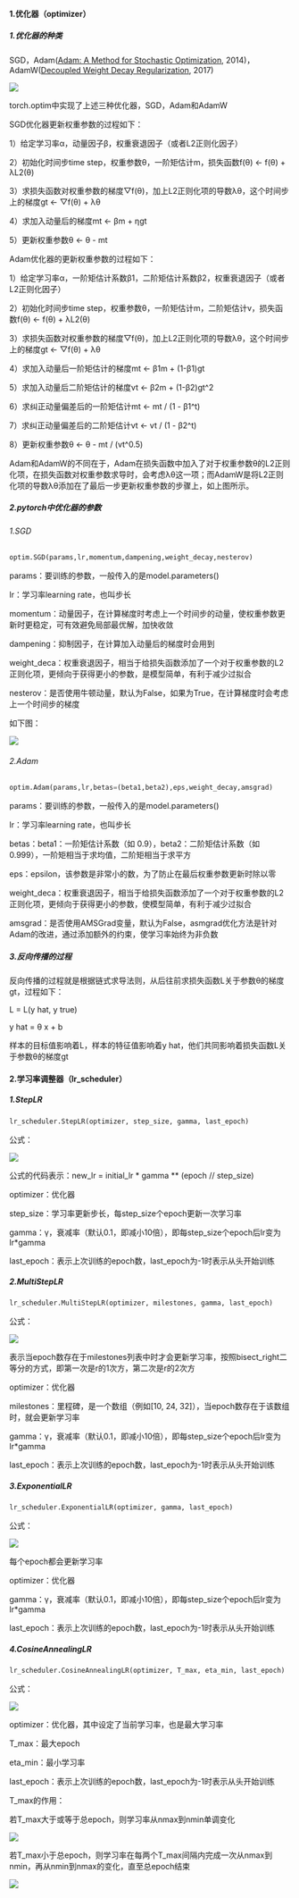 #### 1.优化器（optimizer）

##### 1.优化器的种类

SGD，Adam([Adam: A Method for Stochastic Optimization](paper/adam.pdf), 2014)，AdamW([Decoupled Weight Decay Regularization](paper/adamw.pdf), 2017)

![](image/optimizer.png)

torch.optim中实现了上述三种优化器，SGD，Adam和AdamW

SGD优化器更新权重参数的过程如下：

1）给定学习率α，动量因子β，权重衰退因子（或者L2正则化因子）

2）初始化时间步time step，权重参数θ，一阶矩估计m，损失函数f(θ) <- f(θ) + λL2(θ)

3）求损失函数对权重参数的梯度▽f(θ)，加上L2正则化项的导数λθ，这个时间步上的梯度gt <- ▽f(θ) + λθ

4）求加入动量后的梯度mt <- βm + ηgt

5）更新权重参数θ <- θ - mt

Adam优化器的更新权重参数的过程如下：

1）给定学习率α，一阶矩估计系数β1，二阶矩估计系数β2，权重衰退因子（或者L2正则化因子）

2）初始化时间步time step，权重参数θ，一阶矩估计m，二阶矩估计v，损失函数f(θ) <- f(θ) + λL2(θ)

3）求损失函数对权重参数的梯度▽f(θ)，加上L2正则化项的导数λθ，这个时间步上的梯度gt <- ▽f(θ) + λθ

4）求加入动量后一阶矩估计的梯度mt <- β1m + (1-β1)gt

5）求加入动量后二阶矩估计的梯度vt <- β2m + (1-β2)gt^2

6）求纠正动量偏差后的一阶矩估计mt <- mt / (1 - β1^t)

7）求纠正动量偏差后的二阶矩估计vt <- vt / (1 - β2^t)

8）更新权重参数θ <- θ - mt / (vt^0.5)

Adam和AdamW的不同在于，Adam在损失函数中加入了对于权重参数θ的L2正则化项，在损失函数对权重参数求导时，会考虑λθ这一项；而AdamW是将L2正则化项的导数λθ添加在了最后一步更新权重参数的步骤上，如上图所示。

##### 2.pytorch中优化器的参数

###### 1.SGD

```python
optim.SGD(params,lr,momentum,dampening,weight_decay,nesterov)
```

params：要训练的参数，一般传入的是model.parameters()

lr：学习率learning rate，也叫步长

momentum：动量因子，在计算梯度时考虑上一个时间步的动量，使权重参数更新时更稳定，可有效避免局部最优解，加快收敛

dampening：抑制因子，在计算加入动量后的梯度时会用到

weight_deca：权重衰退因子，相当于给损失函数添加了一个对于权重参数的L2正则化项，更倾向于获得更小的参数，是模型简单，有利于减少过拟合

nesterov：是否使用牛顿动量，默认为False，如果为True，在计算梯度时会考虑上一个时间步的梯度

如下图：

![](image/sgd.png)

###### 2.Adam

```python
optim.Adam(params,lr,betas=(beta1,beta2),eps,weight_decay,amsgrad)
```

params：要训练的参数，一般传入的是model.parameters()

lr：学习率learning rate，也叫步长

betas：beta1：一阶矩估计系数（如 0.9），beta2：二阶矩估计系数（如 0.999），一阶矩相当于求均值，二阶矩相当于求平方

eps：epsilon，该参数是非常小的数，为了防止在最后权重参数更新时除以零

weight_deca：权重衰退因子，相当于给损失函数添加了一个对于权重参数的L2正则化项，更倾向于获得更小的参数，使模型简单，有利于减少过拟合

amsgrad：是否使用AMSGrad变量，默认为False，asmgrad优化方法是针对Adam的改进，通过添加额外的约束，使学习率始终为非负数

##### 3.反向传播的过程

反向传播的过程就是根据链式求导法则，从后往前求损失函数L关于参数θ的梯度gt，过程如下：

L = L(y hat, y true)

y hat = θ x + b

样本的目标值影响着L，样本的特征值影响着y hat，他们共同影响着损失函数L关于参数θ的梯度gt

#### 2.学习率调整器（lr_scheduler）

##### 1.StepLR

```python
lr_scheduler.StepLR(optimizer, step_size, gamma, last_epoch)
```

公式：

![](image/step_lr.png)

公式的代码表示：new_lr = initial_lr * gamma ** (epoch // step_size)

optimizer：优化器

step_size：学习率更新步长，每step_size个epoch更新一次学习率

gamma：γ，衰减率（默认0.1，即减小10倍），即每step_size个epoch后lr变为lr*gamma

last_epoch：表示上次训练的epoch数，last_epoch为-1时表示从头开始训练

##### 2.MultiStepLR

```python
lr_scheduler.MultiStepLR(optimizer, milestones, gamma, last_epoch)
```

公式：

![](image/multi_step_lr.png)

表示当epoch数存在于milestones列表中时才会更新学习率，按照bisect_right二等分的方式，即第一次是r的1次方，第二次是r的2次方

optimizer：优化器

milestones：里程碑，是一个数组（例如[10, 24, 32]），当epoch数存在于该数组时，就会更新学习率

gamma：γ，衰减率（默认0.1，即减小10倍），即每step_size个epoch后lr变为lr*gamma

last_epoch：表示上次训练的epoch数，last_epoch为-1时表示从头开始训练

##### 3.ExponentialLR

```python
lr_scheduler.ExponentialLR(optimizer, gamma, last_epoch)
```

公式：

![](image/exponential_lr.png)

每个epoch都会更新学习率

optimizer：优化器

gamma：γ，衰减率（默认0.1，即减小10倍），即每step_size个epoch后lr变为lr*gamma

last_epoch：表示上次训练的epoch数，last_epoch为-1时表示从头开始训练

##### 4.CosineAnnealingLR

````python
lr_scheduler.CosineAnnealingLR(optimizer, T_max, eta_min, last_epoch)
````

公式：

![](image/cosin_annealing_lr.png)

optimizer：优化器，其中设定了当前学习率，也是最大学习率

T_max：最大epoch

eta_min：最小学习率

last_epoch：表示上次训练的epoch数，last_epoch为-1时表示从头开始训练

T_max的作用：

若T_max大于或等于总epoch，则学习率从nmax到nmin单调变化

![](image/tmax.png)

若T_max小于总epoch，则学习率在每两个T_max间隔内完成一次从nmax到nmin，再从nmin到nmax的变化，直至总epoch结束

![](image/tmax2.png)
